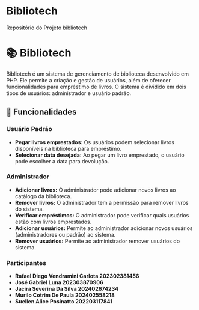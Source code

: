 # Bibliotech
Repositório do Projeto bibliotech

# 📚 Bibliotech

Bibliotech é um sistema de gerenciamento de biblioteca desenvolvido em PHP. Ele permite a criação e gestão de usuários, além de oferecer funcionalidades para empréstimo de livros. O sistema é dividido em dois tipos de usuários: administrador e usuário padrão.

## 🚀 Funcionalidades

### Usuário Padrão
- **Pegar livros emprestados:** Os usuários podem selecionar livros disponíveis na biblioteca para empréstimo.
- **Selecionar data desejada:** Ao pegar um livro emprestado, o usuário pode escolher a data para devolução.

### Administrador
- **Adicionar livros:** O administrador pode adicionar novos livros ao catálogo da biblioteca.
- **Remover livros:** O administrador tem a permissão para remover livros do sistema.
- **Verificar empréstimos:** O administrador pode verificar quais usuários estão com livros emprestados.
- **Adicionar usuários:** Permite ao administrador adicionar novos usuários (administradores ou padrão) ao sistema.
- **Remover usuários:** Permite ao administrador remover usuários do sistema.

  
### Participantes
- **Rafael Diego Vendramini Carlota 202302381456**
- **José Gabriel Luna 202303870906**
- **Jacira Severina Da Silva 202402674234**
- **Murilo Cotrim De Paula 202402558218**
- **Suellen Alice Posinatto 202203117841**

